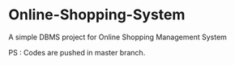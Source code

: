 # Online-Shopping-System
A simple DBMS project for Online Shopping Management System

PS : Codes are pushed in master branch. 
